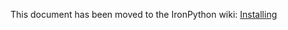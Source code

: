 This document has been moved to the IronPython wiki: [Installing](https://github.com/IronLanguages/ironpython3/wiki/Installing)
